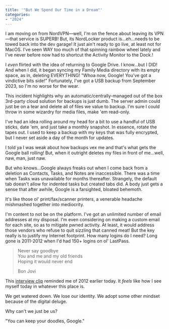 ```yaml
---
title: '"But We Spend Our Time in a Dream"'
categories:
- "2024"
---
```


I am moving on from NordVPN—well, I'm on the fence about leaving its VPN—that service is SUPERB!  But, its NordLocker product  is...eh...needs to be towed back into the dev garage! It just ain't ready to go live, at least not for MacOS.  I've seen WAY too much of that spinning rainbow wheel lately and I've never before now had to shortcut the Activity Monitor to the Dock.!

I *even* flirted with the idea of returning to Google Drive.  I know...but I DID!  And when I did, it began syncing my Family Media directory with its empty space, as in, deleting EVERYTHING!  "Whoa now, Google!  You've got a vindictive bits side!"  Fortunately, I've got a USB backup from September 2023, so I'm no worse for the wear.  

This incident highlights why an automatic/centrally-managed out of the box 3rd-party cloud solution for backups is just dumb.  The server admin could just be on a tear and delete all of files we value to backup.  I'm sure I could throw in some wizardry for media files, make 'em read-only.

I've had an idea rolling around my head for a bit to use a handful of USB sticks, date 'em, and just take a monthly snapshot.  In essence, rotate the tapes out.  I used to keep a backup with my keys that was fully encrypted, but I never set aside a day of the month for updates.

I told ya I was weak about how backups vex me and that's what gets the Google ball rolling!  But, when it outright deletes my files in front of me...well, naw, man, just naw.

But who knows...Google always freaks out when I come back from a deletion as Contacts, Tasks, and Notes are inaccessible.  There was a time when Tasks was unavailable for months thereafter.  Strangely, the default tab doesn't allow for indented tasks but created tabs did.  A body just gets a sense that after awhile, Google is a farsighted, bloated behemoth.

It's like those ol' print/fax/scanner printers, a venerable headache mishmashed together into mediocrity.

I'm content to not be on the platform.  I've got an unlimited number of email addresses at my disposal.  I'm even considering on making a custom email for each site, so as to mitigate pwned activity.  At least, it would address those vendors who refuse to quit sizzling that canned meat!  But the key really is to justify my Internet footprint.  How many logins do I need?  Long gone is 2011-2012 when I'd had 150+ logins on ol' LastPass.

> Never say goodbye  
You and me and my old friends  
Hoping it would never end 
>  
> Bon Jovi 

This [interview clip](https://www.youtube.com/watch?v=nQpn59IDUGw) reminded me of 2012 earlier today.  It *feels* like how I see myself today in whatever this place is.

We get watered down.  We lose our identity.  We adopt some other mindset because of the digital deluge.

Why can't we just be us?  

"You can keep your doodles, Google."






